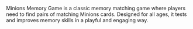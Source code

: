 Minions Memory Game is a classic memory matching game where players need to find pairs of matching Minions cards. Designed for all ages, it tests and improves memory skills in a playful and engaging way.
